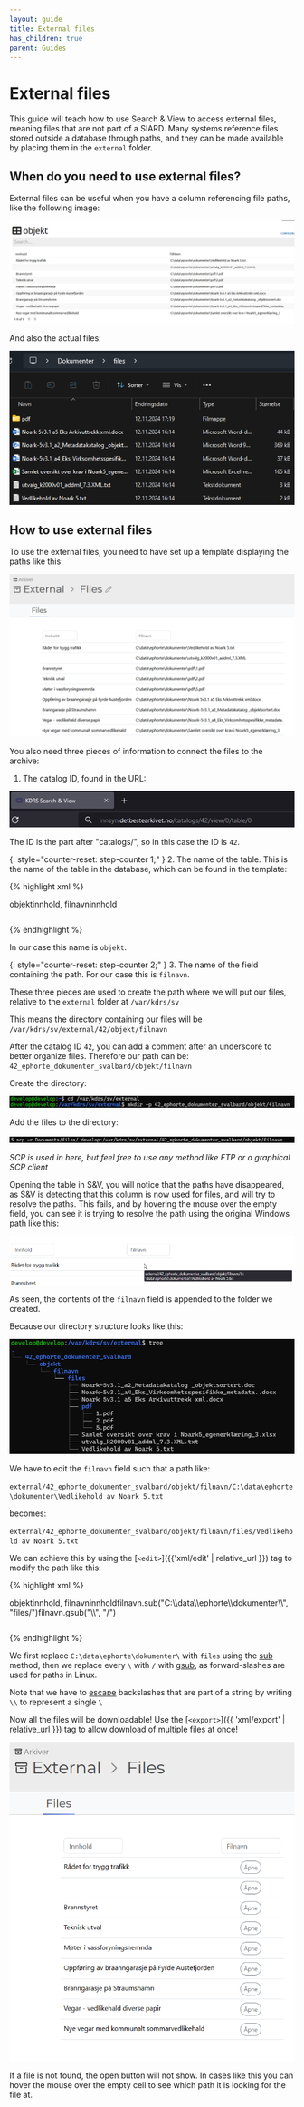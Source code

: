 ```yaml
---
layout: guide
title: External files
has_children: true
parent: Guides
---
```


# External files

This guide will teach how to use Search & View to access external files, meaning files that are not part of a SIARD. Many systems reference files stored outside a database through paths, and they can be made available by placing them in the `external` folder.


## When do you need to use external files?

External files can be useful when you have a column referencing file paths, like the following image:

![](../../assets/images/guides/external-files/dbptk-paths.png)


And also the actual files:

![](../../assets/images/guides/external-files/files.png)

## How to use external files

To use the external files, you need to have set up a template displaying the paths like this:

![](../../assets/images/guides/external-files/template-1.png)

You also need three pieces of information to connect the files to the archive:

1. The catalog ID, found in the URL:
  
![](../../assets/images/guides/external-files/catalog-url.png)

The ID is the part after "catalogs/", so in this case the ID is `42`.

{: style="counter-reset: step-counter 1;" }
2. The name of the table. This is the name of the table in the database, which can be found in the template:
   
{% highlight xml %}
<table>
    <name>objekt</name> <!-- Name of table  -->
    <title>Files</title>
    <fields>innhold, filnavn</fields>
    <primarykey>innhold</primarykey>
</table>
{% endhighlight %}

In our case this name is `objekt`.

{: style="counter-reset: step-counter 2;" }
3. The name of the field containing the path. For our case this is `filnavn`.


These three pieces are used to create the path where we will put our files, relative to the `external` folder at `/var/kdrs/sv`

This means the directory containing our files will be `/var/kdrs/sv/external/42/objekt/filnavn`

After the catalog ID `42`, you can add a comment after an underscore to better organize files. Therefore our path can be:
`42_ephorte_dokumenter_svalbard/objekt/filnavn`

Create the directory:

![](../../assets/images/guides/external-files/mkdir.png)

Add the files to the directory:

![](../../assets/images/guides/external-files/scp.png)

*SCP is used in here, but feel free to use any method like FTP or a graphical SCP client*

Opening the table in S&V, you will notice that the paths have disappeared, as S&V is detecting that this column is now used for files, and will try to resolve the paths. This fails, and by hovering the mouse over the empty field, you can see it is trying to resolve the path using the original Windows path like this:

![](../../assets/images/guides/external-files/wrong-path.png)

As seen, the contents of the `filnavn` field is appended to the folder we created.

Because our directory structure looks like this:

![](../../assets/images/guides/external-files/tree.png)


We have to edit the `filnavn` field such that a path like:

`external/42_ephorte_dokumenter_svalbard/objekt/filnavn/C:\data\ephorte\dokumenter\Vedlikehold av Noark 5.txt`

becomes:

`external/42_ephorte_dokumenter_svalbard/objekt/filnavn/files/Vedlikehold av Noark 5.txt`


We can achieve this by using the [`<edit>`]({{'xml/edit' | relative_url }}) tag to modify the path like this:

{% highlight xml %}
<table>
    <name>objekt</name>
    <fields>innhold, filnavn</fields>
    <primarykey>innhold</primarykey>
    <title>Files</title>
    <edit>filnavn.sub("C:\\data\\ephorte\\dokumenter\\", "files/")</edit> <!-- Replace windows path with "files/" -->
    <edit>filnavn.gsub("\\", "/")</edit> <!-- Replace all backslashes with forwardslashes -->
</table>
{% endhighlight %}

We first replace `C:\data\ephorte\dokumenter\` with `files` using the [sub](https://apidock.com/ruby/String/sub) method, then we replace every `\` with `/` with [gsub](https://apidock.com/ruby/String/gsub), as forward-slashes are used for paths in Linux.

Note that we have to [escape](https://docs.ruby-lang.org/en/2.4.0/syntax/literals_rdoc.html#label-Strings) backslashes that are part of a string by writing `\\` to represent a single `\`


Now all the files will be downloadable! Use the [`<export>`]({{ 'xml/export' | relative_url }}) tag to allow download of multiple files at once!

![](../../assets/images/guides/external-files/success.png)

If a file is not found, the open button will not show. In cases like this you can hover the mouse over the empty cell to see which path it is looking for the file at.